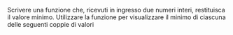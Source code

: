 Scrivere una funzione che, ricevuti in ingresso due numeri interi, restituisca il valore minimo. Utilizzare la funzione per visualizzare il minimo di ciascuna delle seguenti coppie di valori